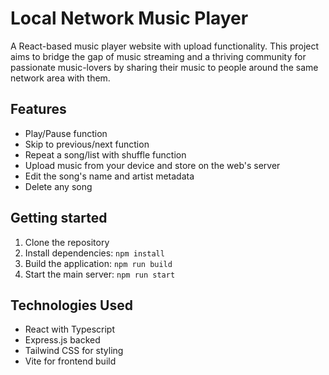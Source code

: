 # Local Network Music Player
A React-based music player website with upload functionality.
This project aims to bridge the gap of music streaming and a thriving community for passionate music-lovers by sharing their music to people around the same network area with them.

## Features
- Play/Pause function
- Skip to previous/next function
- Repeat a song/list with shuffle function
- Upload music from your device and store on the web's server
- Edit the song's name and artist metadata
- Delete any song

## Getting started
1. Clone the repository
2. Install dependencies: `npm install`
3. Build the application: `npm run build`
4. Start the main server: `npm run start`

## Technologies Used
* React with Typescript
* Express.js backed
* Tailwind CSS for styling
* Vite for frontend build
